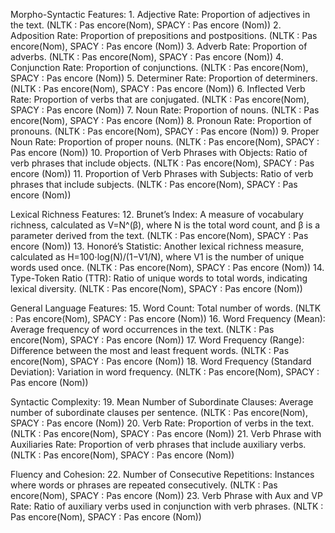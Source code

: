Morpho-Syntactic Features:
    1. Adjective Rate: Proportion of adjectives in the text. 
    (NLTK : Pas encore(Nom), SPACY : Pas encore (Nom))
    2. Adposition Rate: Proportion of prepositions and postpositions. 
    (NLTK : Pas encore(Nom), SPACY : Pas encore (Nom))
    3. Adverb Rate: Proportion of adverbs. 
    (NLTK : Pas encore(Nom), SPACY : Pas encore (Nom))
    4. Conjunction Rate: Proportion of conjunctions. 
    (NLTK : Pas encore(Nom), SPACY : Pas encore (Nom))
    5. Determiner Rate: Proportion of determiners. 
    (NLTK : Pas encore(Nom), SPACY : Pas encore (Nom))
    6. Inflected Verb Rate: Proportion of verbs that are conjugated. 
    (NLTK : Pas encore(Nom), SPACY : Pas encore (Nom))
    7. Noun Rate: Proportion of nouns. 
    (NLTK : Pas encore(Nom), SPACY : Pas encore (Nom))
    8. Pronoun Rate: Proportion of pronouns. 
    (NLTK : Pas encore(Nom), SPACY : Pas encore (Nom))
    9. Proper Noun Rate: Proportion of proper nouns. 
    (NLTK : Pas encore(Nom), SPACY : Pas encore (Nom))
    10. Proportion of Verb Phrases with Objects: Ratio of verb phrases that include objects. 
    (NLTK : Pas encore(Nom), SPACY : Pas encore (Nom))
    11. Proportion of Verb Phrases with Subjects: Ratio of verb phrases that include subjects. 
    (NLTK : Pas encore(Nom), SPACY : Pas encore (Nom))

Lexical Richness Features:
    12. Brunet’s Index: A measure of vocabulary richness, calculated as V=N^(β), where N is the total word count, and β is a parameter derived from the text.
    (NLTK : Pas encore(Nom), SPACY : Pas encore (Nom))
    13. Honoré’s Statistic: Another lexical richness measure, calculated as H=100⋅log(N)/(1−V1/N), where V1 is the number of unique words used once.
    (NLTK : Pas encore(Nom), SPACY : Pas encore (Nom))
    14. Type-Token Ratio (TTR): Ratio of unique words to total words, indicating lexical diversity.
    (NLTK : Pas encore(Nom), SPACY : Pas encore (Nom))

General Language Features:
    15. Word Count: Total number of words.
    (NLTK : Pas encore(Nom), SPACY : Pas encore (Nom))
    16. Word Frequency (Mean): Average frequency of word occurrences in the text.
    (NLTK : Pas encore(Nom), SPACY : Pas encore (Nom))
    17. Word Frequency (Range): Difference between the most and least frequent words.
    (NLTK : Pas encore(Nom), SPACY : Pas encore (Nom))
    18. Word Frequency (Standard Deviation): Variation in word frequency.
    (NLTK : Pas encore(Nom), SPACY : Pas encore (Nom))

Syntactic Complexity:
    19. Mean Number of Subordinate Clauses: Average number of subordinate clauses per sentence.
    (NLTK : Pas encore(Nom), SPACY : Pas encore (Nom))
    20. Verb Rate: Proportion of verbs in the text.
    (NLTK : Pas encore(Nom), SPACY : Pas encore (Nom))
    21. Verb Phrase with Auxiliaries Rate: Proportion of verb phrases that include auxiliary verbs.
    (NLTK : Pas encore(Nom), SPACY : Pas encore (Nom))

Fluency and Cohesion:
    22. Number of Consecutive Repetitions: Instances where words or phrases are repeated consecutively.
    (NLTK : Pas encore(Nom), SPACY : Pas encore (Nom))
    23. Verb Phrase with Aux and VP Rate: Ratio of auxiliary verbs used in conjunction with verb phrases.
    (NLTK : Pas encore(Nom), SPACY : Pas encore (Nom))